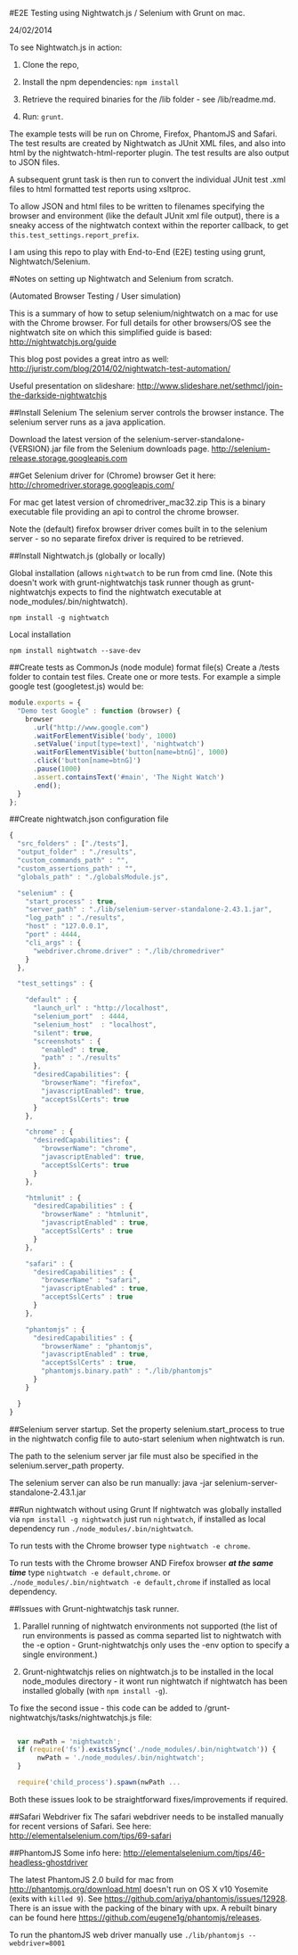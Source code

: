 #E2E Testing using Nightwatch.js / Selenium with Grunt on mac.

24/02/2014

To see Nightwatch.js in action:

1) Clone the repo,

2) Install the npm dependencies: ```npm install```

3) Retrieve the required binaries for the /lib folder - see /lib/readme.md.

4) Run: ```grunt```.

The example tests will be run on Chrome, Firefox, PhantomJS and Safari.
The test results are created by Nightwatch as JUnit XML files, and also into html
by the nightwatch-html-reporter plugin.
The test results are also output to JSON files.

A subsequent grunt task is then run to convert the individual JUnit test .xml files
to html formatted test reports using xsltproc.

To allow JSON and html files to be written to filenames specifying the browser and environment (like the default JUnit xml file output), there is a sneaky access of the nightwatch context within the reporter callback, to get ```this.test_settings.report_prefix```.

I am using this repo to play with End-to-End (E2E) testing using grunt, Nightwatch/Selenium.

#Notes on setting up Nightwatch and Selenium from scratch.

(Automated Browser Testing / User simulation)

This is a summary of how to setup selenium/nightwatch on a mac for use with the Chrome browser.
For full details for other browsers/OS see the nightwatch site on which this simplified guide is based:
 http://nightwatchjs.org/guide

 This blog post povides a great intro as well:
 http://juristr.com/blog/2014/02/nightwatch-test-automation/

 Useful presentation on slideshare:
 http://www.slideshare.net/sethmcl/join-the-darkside-nightwatchjs

##Install Selenium
The selenium server controls the browser instance.
The selenium server runs as a java application.

Download the latest version of the selenium-server-standalone-{VERSION}.jar file from the Selenium downloads page.
http://selenium-release.storage.googleapis.com


##Get Selenium driver for (Chrome) browser
Get it here: http://chromedriver.storage.googleapis.com/

For mac get latest version of chromedriver_mac32.zip
This is a binary executable file providing an api to control the chrome browser.

Note the (default) firefox browser driver comes built in to the selenium server - so no separate firefox driver is required to be retrieved.

##Install Nightwatch.js (globally or locally)

Global installation (allows ``nightwatch`` to be run from cmd line. (Note this doesn't work with grunt-nightwatchjs task runner though as grunt-nightwatchjs expects to find the nightwatch executable at node_modules/.bin/nightwatch).
```
npm install -g nightwatch
```

Local installation
```
npm install nightwatch --save-dev
```

##Create tests as CommonJs (node module) format file(s)
Create a /tests folder to contain test files.
Create one or more tests.
For example a simple google test (googletest.js) would be:

```javascript
module.exports = {
  "Demo test Google" : function (browser) {
    browser
      .url("http://www.google.com")
      .waitForElementVisible('body', 1000)
      .setValue('input[type=text]', 'nightwatch')
      .waitForElementVisible('button[name=btnG]', 1000)
      .click('button[name=btnG]')
      .pause(1000)
      .assert.containsText('#main', 'The Night Watch')
      .end();
  }
};
```

##Create nightwatch.json configuration file
```javascript
{
  "src_folders" : ["./tests"],
  "output_folder" : "./results",
  "custom_commands_path" : "",
  "custom_assertions_path" : "",
  "globals_path" : "./globalsModule.js",

  "selenium" : {
    "start_process" : true,
    "server_path" : "./lib/selenium-server-standalone-2.43.1.jar",
    "log_path" : "./results",
    "host" : "127.0.0.1",
    "port" : 4444,
    "cli_args" : {
      "webdriver.chrome.driver" : "./lib/chromedriver"
    }
  },

  "test_settings" : {

    "default" : {
      "launch_url" : "http://localhost",
      "selenium_port"  : 4444,
      "selenium_host"  : "localhost",
      "silent": true,
      "screenshots" : {
        "enabled" : true,
        "path" : "./results"
      },
      "desiredCapabilities": {
        "browserName": "firefox",
        "javascriptEnabled": true,
        "acceptSslCerts": true
      }
    },

    "chrome" : {
      "desiredCapabilities": {
        "browserName": "chrome",
        "javascriptEnabled": true,
        "acceptSslCerts": true
      }
    },

    "htmlunit" : {
      "desiredCapabilities" : {
        "browserName" : "htmlunit",
        "javascriptEnabled" : true,
        "acceptSslCerts" : true
      }
    },

    "safari" : {
      "desiredCapabilities" : {
        "browserName" : "safari",
        "javascriptEnabled" : true,
        "acceptSslCerts" : true
      }
    },

    "phantomjs" : {
      "desiredCapabilities" : {
        "browserName" : "phantomjs",
        "javascriptEnabled" : true,
        "acceptSslCerts" : true,
        "phantomjs.binary.path" : "./lib/phantomjs"
      }
    }

  }
}

```

##Selenium server startup.
Set the property selenium.start_process to true in the nightwatch config file to auto-start selenium when nightwatch is run.

The path to the selenium server jar file must also be specified in the selenium.server_path property.

The selenium server can also be run manually:
    java -jar selenium-server-standalone-2.43.1.jar

##Run nightwatch without using Grunt
 If nightwatch was globally installed via `npm install -g nightwatch` just run `nightwatch`, if installed as local dependency run `./node_modules/.bin/nightwatch`.

 To run tests with the Chrome browser type `nightwatch -e chrome`.

 To run tests with the Chrome browser AND Firefox browser ***at the same time*** type `nightwatch -e default,chrome`.
or `./node_modules/.bin/nightwatch -e default,chrome` if installed as local dependency.


##Issues with Grunt-nightwatchjs task runner.
1) Parallel running of nightwatch environments not supported (the list of run environments is passed as comma separted list to nightwatch with the -e option - Grunt-nightwatchjs only uses the -env option to specify a single environment.)

2) Grunt-nightwatchjs relies on nightwatch.js to be installed in the local node_modules directory - it wont run nightwatch if nightwatch has been installed globally (with ``npm install -g``).

To fixe the second issue - this code can be added to /grunt-nightwatchjs/tasks/nightwatchjs.js file:
```javascript

  var nwPath = 'nightwatch';
  if (require('fs').existsSync('./node_modules/.bin/nightwatch')) {
       nwPath = './node_modules/.bin/nightwatch';
  }

  require('child_process').spawn(nwPath ...
```
Both these issues look to be straightforward fixes/improvements if required.

##Safari Webdriver fix
The safari webdriver needs to be installed manually for recent versions of Safari.
See here: http://elementalselenium.com/tips/69-safari

##PhantomJS
Some info here: http://elementalselenium.com/tips/46-headless-ghostdriver

The latest PhantomJS 2.0 build for mac from http://phantomjs.org/download.html doesn't run on OS X v10 Yosemite
(exits with ```killed 9```). See https://github.com/ariya/phantomjs/issues/12928.
There is an issue with the packing of the binary with upx.
A rebuilt binary can be found here https://github.com/eugene1g/phantomjs/releases.

To run the phantomJS web driver manually use
```./lib/phantomjs --webdriver=8001```

